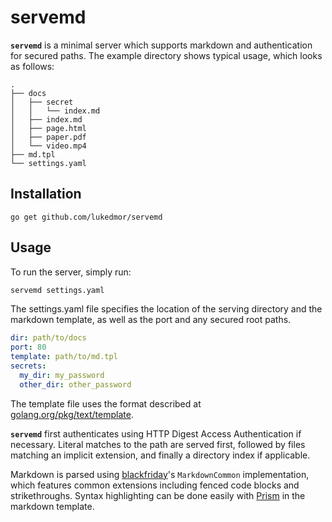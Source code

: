 # servemd

__`servemd`__ is a minimal server which supports markdown and authentication
for secured paths. The example directory shows typical usage, which looks as
follows:

```
.
├── docs
│   ├── secret
│   │   └── index.md
│   ├── index.md
│   ├── page.html
│   ├── paper.pdf
│   └── video.mp4
├── md.tpl
└── settings.yaml
```

## Installation

```
go get github.com/lukedmor/servemd
```

## Usage

To run the server, simply run:
```sh
servemd settings.yaml
```

The settings.yaml file specifies the location of the serving directory and
the markdown template, as well as the port and any secured root paths.
```yaml
dir: path/to/docs
port: 80
template: path/to/md.tpl
secrets:
  my_dir: my_password
  other_dir: other_password
```

The template file uses the format described at
[golang.org/pkg/text/template](http://golang.org/pkg/text/template).

__`servemd`__ first authenticates using HTTP Digest Access Authentication if
necessary. Literal matches to the path are served first, followed by files
matching an implicit extension, and finally a directory index if applicable.

Markdown is parsed using
[blackfriday](https://github.com/russross/blackfriday)'s `MarkdownCommon`
implementation, which features common extensions including fenced code
blocks and strikethroughs. Syntax highlighting can be done easily with
[Prism](http://prismjs.com) in the markdown template.

